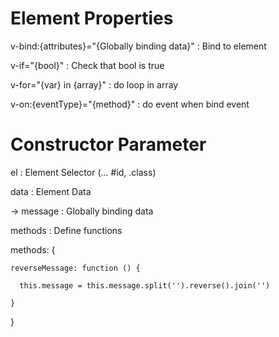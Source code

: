 # Element Properties

v-bind:{attributes}="{Globally binding data}" : Bind to element

v-if="{bool}" : Check that bool is true

v-for="{var} in {array}" : do loop in array

v-on:{eventType}="{method}" : do event when bind event

# Constructor Parameter

el : Element Selector (... #id, .class)

data : Element Data

 -> message : Globally binding data

methods : Define functions

methods: {

    reverseMessage: function () {
    
      this.message = this.message.split('').reverse().join('')
      
    }
    
}

